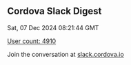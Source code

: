 ## Cordova Slack Digest
Sat, 07 Dec 2024 08:21:44 GMT

[User count: 4910](https://cordova.slack.com/)


Join the conversation at [slack.cordova.io](http://slack.cordova.io/)
